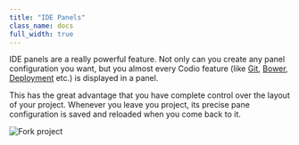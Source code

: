 ```yaml
---
title: "IDE Panels"
class_name: docs
full_width: true
---
```


IDE panels are a really powerful feature. Not only can you create any panel configuration you want, but you almost every Codio feature (like [Git](/docs/git), [Bower](/docs/bower), [Deployment](/docs/deployment) etc.) is displayed in a panel.

This has the great advantage that you have complete control over the layout of your project. Whenever you leave you project, its precise pane configuration is saved and reloaded when you come back to it.

![Fork project](/img/docs/panel-overview.png)

